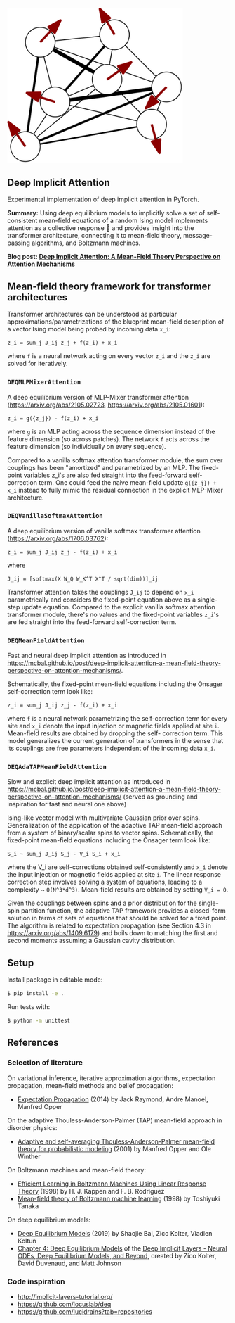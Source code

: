 <img src="./images/spins.png" width="400px"></img>

## Deep Implicit Attention

Experimental implementation of deep implicit attention in PyTorch.

**Summary:** Using deep equilibrium models to implicitly solve a set of self-consistent mean-field equations of a random Ising model implements attention as a collective response 🤗 and provides insight into the transformer architecture, connecting it to mean-field theory, message-passing algorithms, and Boltzmann machines.

**Blog post: [Deep Implicit Attention: A Mean-Field Theory Perspective on Attention Mechanisms](https://mcbal.github.io/post/deep-implicit-attention-a-mean-field-theory-perspective-on-attention-mechanisms/)**

## Mean-field theory framework for transformer architectures

Transformer architectures can be understood as particular approximations/parametrizations of the blueprint mean-field description of a vector Ising model being probed by incoming data `x_i`:
```
z_i = sum_j J_ij z_j + f(z_i) + x_i
```
where `f` is a neural network acting on every vector `z_i` and the `z_i` are solved for iteratively.

### `DEQMLPMixerAttention`

A deep equilibrium version of MLP-Mixer transformer attention (https://arxiv.org/abs/2105.02723, https://arxiv.org/abs/2105.01601):
```
z_i = g({z_j}) - f(z_i) + x_i
```
where `g` is an MLP acting across the sequence dimension instead of
the feature dimension (so across patches). The network `f` acts
across the feature dimension (so individually on every sequence).

Compared to a vanilla softmax attention transformer module, the
sum over couplings has been "amortized" and parametrized by an MLP.
The fixed-point variables z_i's are also fed straight into the
feed-forward self-correction term. One could feed the naive mean-field update `g({z_j}) + x_i` instead to fully mimic the residual connection in the explicit MLP-Mixer architecture.

### `DEQVanillaSoftmaxAttention`

A deep equilibrium version of vanilla softmax transformer attention (https://arxiv.org/abs/1706.03762):
```
z_i = sum_j J_ij z_j - f(z_i) + x_i
```
where
```
J_ij = [softmax(X W_Q W_K^T X^T / sqrt(dim))]_ij
```
Transformer attention takes the couplings `J_ij` to depend on `x_i` parametrically and considers the fixed-point equation above as a single-step update equation. Compared to the explicit vanilla softmax attention transformer module, there's no values and the fixed-point variables `z_i`'s are fed straight into the feed-forward self-correction term.

### `DEQMeanFieldAttention`
Fast and neural deep implicit attention as introduced in https://mcbal.github.io/post/deep-implicit-attention-a-mean-field-theory-perspective-on-attention-mechanisms/.

Schematically, the fixed-point mean-field equations including the Onsager self-correction term look like:
```
z_i = sum_j J_ij z_j - f(z_i) + x_i
```
where `f` is a neural network parametrizing the self-correction term for
every site and `x_i` denote the input injection or magnetic fields applied
at site `i`. Mean-field results are obtained by dropping the self-
correction term. This model generalizes the current generation of transformers in the sense that its couplings are free parameters independent of the incoming data `x_i`.

### `DEQAdaTAPMeanFieldAttention`

Slow and explicit deep implicit attention as introduced in https://mcbal.github.io/post/deep-implicit-attention-a-mean-field-theory-perspective-on-attention-mechanisms/ (served as grounding and inspiration for fast and neural one above)

Ising-like vector model with multivariate Gaussian prior over spins. Generalization of the application of the adaptive TAP mean-field approach
from a system of binary/scalar spins to vector spins. Schematically, the
fixed-point mean-field equations including the Onsager term look like:
```
S_i ~ sum_j J_ij S_j - V_i S_i + x_i
```
where the V_i are self-corrections obtained self-consistently and `x_i`
denote the input injection or magnetic fields applied at site `i`. The
linear response correction step involves solving a system of equations,
leading to a complexity ~ `O(N^3*d^3)`. Mean-field results are obtained
by setting `V_i = 0`.

Given the couplings between spins and a prior distribution for the single-
spin partition function, the adaptive TAP framework provides a closed-form
solution in terms of sets of equations that should be solved for a fixed
point. The algorithm is related to expectation propagation (see Section
4.3 in https://arxiv.org/abs/1409.6179) and boils down to matching the
first and second moments assuming a Gaussian cavity distribution.

## Setup

Install package in editable mode:

```bash
$ pip install -e .
```

Run tests with:

```bash
$ python -m unittest
```

## References

### Selection of literature
On variational inference, iterative approximation algorithms, expectation propagation, mean-field methods and belief propagation:
- [Expectation Propagation](https://arxiv.org/abs/1409.6179) (2014) by Jack Raymond, Andre Manoel, Manfred Opper

On the adaptive Thouless-Anderson-Palmer (TAP) mean-field approach in disorder physics:
- [Adaptive and self-averaging Thouless-Anderson-Palmer mean-field theory for probabilistic modeling](https://link.aps.org/doi/10.1103/PhysRevE.64.056131) (2001) by Manfred Opper and Ole Winther


On Boltzmann machines and mean-field theory:
- [Efficient Learning in Boltzmann Machines Using Linear Response Theory](https://doi.org/10.1162/089976698300017386) (1998) by H. J. Kappen and
F. B. Rodríguez
- [Mean-field theory of Boltzmann machine learning](https://link.aps.org/doi/10.1103/PhysRevE.58.2302) (1998) by Toshiyuki Tanaka

On deep equilibrium models:
- [Deep Equilibrium Models](https://arxiv.org/abs/1909.01377) (2019) by Shaojie Bai, Zico Kolter, Vladlen Koltun
- [Chapter 4: Deep Equilibrium Models](https://implicit-layers-tutorial.org/deep_equilibrium_models/) of the [Deep Implicit Layers - Neural ODEs, Deep Equilibrium Models, and Beyond](http://implicit-layers-tutorial.org/), created by Zico Kolter, David Duvenaud, and Matt Johnson


### Code inspiration

- http://implicit-layers-tutorial.org/
- https://github.com/locuslab/deq
- https://github.com/lucidrains?tab=repositories
